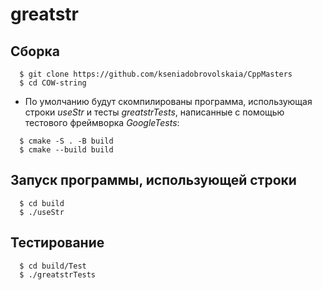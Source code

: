# greatstr 

## Сборка
 
```
  $ git clone https://github.com/kseniadobrovolskaia/CppMasters
  $ cd COW-string
```
 
* По умолчанию будут скомпилированы программа, использующая строки *useStr* и тесты *greatstrTests*, написанные с помощью тестового фреймворка *GoogleTests*:

```
  $ cmake -S . -B build
  $ cmake --build build
```

## Запуск программы, использующей строки

``` 
  $ cd build
  $ ./useStr
``` 

## Тестирование

```
  $ cd build/Test
  $ ./greatstrTests
```
